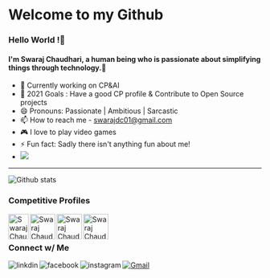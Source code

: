  <h1> Welcome to my Github </h1>

 <h3> Hello World !👋 </h3> 

 <h4>  I'm Swaraj Chaudhari, a human being who is passionate about simplifying things through technology.👋 </h4>  

- 🌱 Currently working on CP&AI
- 🥅 2021 Goals : Have a good CP profile & Contribute to Open Source projects
- 😄 Pronouns: Passionate | Ambitious | Sarcastic
- 📫 How to reach me - [swarajdc01@gmail.com](mailto:swarajdc01@gmail.com) 
- 🎮 I love to play video games
- ⚡ Fun fact: Sadly there isn't anything fun about me!
- ![](https://komarev.com/ghpvc/?username=ItsSuru&color=blue)
<hr />



![Github stats](https://github-readme-stats.vercel.app/api?username=ItsSuru&theme=highcontrast&show_icons=true&count_private=true)


 ### Competitive Profiles

<a href="https://www.hackerrank.com/swarajdc01">
  <img align="left" alt="Swaraj Chaudhari| Hackerrank" height="50 "width="40px" src="https://github.com/ItsSuru/Personal-Portfolio/blob/master/assets/hr.svg" />
</a>
<a href="https://www.codechef.com/users/suru_19">
  <img align="left" alt="Swaraj Chaudhari | Codechef" height="50 width="40px" src="https://github.com/ItsSuru/Personal-Portfolio/blob/master/assets/cc.png" />
</a>
<a href="https://codeforces.com/profile/ItsSuru">
  <img align="left" alt="Swaraj Chaudhari | Kaggle" height="50 width="40px" src="https://github.com/ItsSuru/Personal-Portfolio/blob/master/assets/code.png" />
</a>
<a href="https://www.kaggle.com/itssuru">
  <img align="left" alt="Swaraj Chaudhari | Kaggle" height="50 width="40px" src="https://github.com/ItsSuru/Personal-Portfolio/blob/master/assets/123.png" />
</a>
<br/>
<br/>

 

 ### Connect w/ Me

[<img align="left" alt="linkdin" src="https://img.shields.io/badge/LinkedIn-0077B5?style=for-the-badge&logo=linkedin&logoColor=white" />][linkedin]
[![Gmail](https://img.shields.io/badge/-gmail-%23D14836?style=for-the-badge&logo=Gmail&logoColor=white)](mailto:swarajdc01@gmail.com)
[<img align="left" alt="facebook" src="https://img.shields.io/badge/Facebook-1877F2?style=for-the-badge&logo=facebook&logoColor=white" />][facebook]
[<img align="left" alt="instagram" src="https://img.shields.io/badge/Instagram-E4405F?style=for-the-badge&logo=instagram&logoColor=white" />][instagram]
                                                                                                                                                                                                                                                                                
[facebook]: https://www.facebook.com/profile.php?id=100009179544118
[instagram]: https://www.instagram.com/chaudhari.swaraj/
[linkedin]: https://www.linkedin.com/in/swaraj-chaudhari-860803180/
